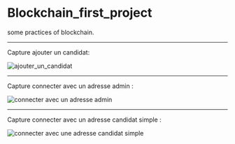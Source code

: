 # Blockchain_first_project
some practices of blockchain.
____________________________________________________________________________________________________________________________________________
Capture ajouter un candidat:

![ajouter_un_candidat](https://user-images.githubusercontent.com/57304454/145716120-e31513d4-532c-4362-b8cc-d25d0b6cb90e.PNG)
____________________________________________________________________________________________________________________________________________
Capture connecter avec un adresse admin :

![connecter avec un adresse admin](https://user-images.githubusercontent.com/57304454/145716096-d9e868b2-127d-4c4d-b849-ba2b3f57c97d.PNG)
____________________________________________________________________________________________________________________________________________
Capture connecter avec un adresse candidat simple :

![connecter avec une adresse candidat simple](https://user-images.githubusercontent.com/57304454/145716102-80158d01-0d70-4ca3-bebf-1f976cb7fc27.PNG)
